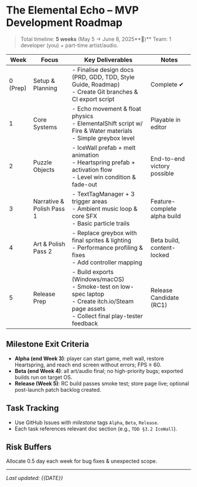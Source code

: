# The Elemental Echo – MVP Development Roadmap

> Total timeline: **5 weeks** (May 5 → June 8, 2025**)**
> Team: 1 developer (you) + part-time artist/audio.

| Week | Focus | Key Deliverables | Notes |
| --- | --- | --- | --- |
| 0 (Prep) | Setup & Planning |- Finalise design docs (PRD, GDD, TDD, Style Guide, Roadmap)<br/>- Create Git branches & CI export script | Complete ✔ |
| 1 | Core Systems |- Echo movement & float physics<br/>- ElementalShift script w/ Fire & Water materials<br/>- Simple greybox level | Playable in editor |
| 2 | Puzzle Objects |- IceWall prefab + melt animation<br/>- Heartspring prefab + activation flow<br/>- Level win condition & fade-out | End-to-end victory possible |
| 3 | Narrative & Polish Pass 1 |- TextTagManager + 3 trigger areas<br/>- Ambient music loop & core SFX<br/>- Basic particle trails | Feature-complete alpha build |
| 4 | Art & Polish Pass 2 |- Replace greybox with final sprites & lighting<br/>- Performance profiling & fixes<br/>- Add controller mapping | Beta build, content-locked |
| 5 | Release Prep |- Build exports (Windows/macOS)<br/>- Smoke-test on low-spec laptop<br/>- Create itch.io/Steam page assets<br/>- Collect final play-tester feedback | Release Candidate (RC1) |

## Milestone Exit Criteria
* **Alpha (end Week 3)**: player can start game, melt wall, restore Heartspring, and reach end screen without errors; FPS ≥ 60.
* **Beta (end Week 4)**: all art/audio final; no high-priority bugs; exported builds run on target OS.
* **Release (Week 5)**: RC build passes smoke test; store page live; optional post-launch patch backlog created.

## Task Tracking
* Use GitHub Issues with *milestone* tags `Alpha`, `Beta`, `Release`.
* Each task references relevant doc section (e.g., `TDD §3.2 IceWall`).

## Risk Buffers
Allocate 0.5 day each week for bug fixes & unexpected scope.

---
*Last updated: {{DATE}}* 